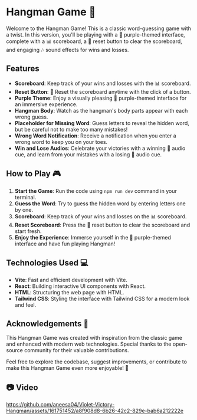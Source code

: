 # Hangman Game 🎩

Welcome to the Hangman Game! This is a classic word-guessing game with a twist. In this version, you'll be playing with a 💜 purple-themed interface, complete with a 📊 scoreboard, a 🔄 reset button to clear the scoreboard, and engaging 🎶 sound effects for wins and losses.

## Features

- **Scoreboard**: Keep track of your wins and losses with the 📊 scoreboard.
- **Reset Button**: 🔄 Reset the scoreboard anytime with the click of a button.
- **Purple Theme**: Enjoy a visually pleasing 💜 purple-themed interface for an immersive experience.
- **Hangman Body**: Watch as the hangman's body parts appear with each wrong guess.
- **Placeholder for Missing Word**: Guess letters to reveal the hidden word, but be careful not to make too many mistakes!
- **Wrong Word Notification**: Receive a notification when you enter a wrong word to keep you on your toes.
- **Win and Lose Audios**: Celebrate your victories with a winning 🎉 audio cue, and learn from your mistakes with a losing 🚫 audio cue.

## How to Play 🎮

1. **Start the Game**: Run the code using `npm run dev` command in your terminal.
2. **Guess the Word**: Try to guess the hidden word by entering letters one by one.
3. **Scoreboard**: Keep track of your wins and losses on the 📊 scoreboard.
4. **Reset Scoreboard**: Press the 🔄 reset button to clear the scoreboard and start fresh.
5. **Enjoy the Experience**: Immerse yourself in the 💜 purple-themed interface and have fun playing Hangman!

## Technologies Used 💻

- **Vite**: Fast and efficient development with Vite.
- **React**: Building interactive UI components with React.
- **HTML**: Structuring the web page with HTML.
- **Tailwind CSS**: Styling the interface with Tailwind CSS for a modern look and feel.

## Acknowledgements 🙏

This Hangman Game was created with inspiration from the classic game and enhanced with modern web technologies. Special thanks to the open-source community for their valuable contributions.

Feel free to explore the codebase, suggest improvements, or contribute to make this Hangman Game even more enjoyable! 🚀

## 📷 Video 

https://github.com/aneesa04/Violet-Victory-Hangman/assets/161751452/a8f908d8-6b26-42c2-829e-bab6a212222e
